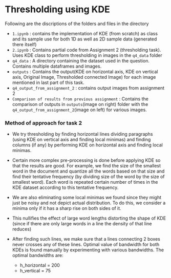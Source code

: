 # Thresholding using KDE

Following are the discriptions of the folders and files in the directory

- `1.ipynb` : contains the implementation of KDE (from scratch) as class and its sample use for both 1D as well as 2D sample data (generated there itself)
- `2.ipynb` : Contains partial code from Assignment 2 (thresholding task). Uses KDE class to perform thresholding in images in the `q4_data` folder
- `q4_data` : A directory containing the dataset used in the question. Contains multiple dataframes and images.
- `outputs` : Contains the output(KDE on horizontal axis, KDE on vertical axis, Original Image, Thresholded connected Image) for each image mentioned in last part of this task.
- `q4_output_from_assignment_2` : contains output images from assignment 2
- `Comparison of results from previous assignment` : Contains the comparison of outputs in `outputs`(image on right) folder with the `q4_output_from_assignment_2`(image on left) for various images. 

### Method of approach for task 2

- We try thresholding by finding horizontal lines dividing paragraphs (using KDE on vertical axis and finding local minimas) and finding columns (if any) by performing KDE on horizontal axis and finding local minimas.

- Certain more complex pre-processing is done before applying KDE so that the results are good. For example, we find the size of the smallest word in the document and quantize all the words based on that size and find their tentative frequency (by dividing size of the word by the size of smallest word). Each word is repeated certain number of times in the KDE dataset according to this tentative frequency. 

- We are also eliminating some local minimas we found since they might just be noisy and not depict actual distribution. To do this, we consider a minima only if it has a sharp rise on both sides of it.

- This nullifies the effect of large word lengths distorting the shape of KDE (since if there are only large words in a line the density of that line reduces)

 - After finding such lines, we make sure that a lines connecting 2 boxes never crosses any of these lines. Optimal value of bandwidth for both KDEs is found manually by experimenting with various bandwidths. The optimal bandwidths are: 
    - h_horizontal = 200
    - h_vertical = 75
